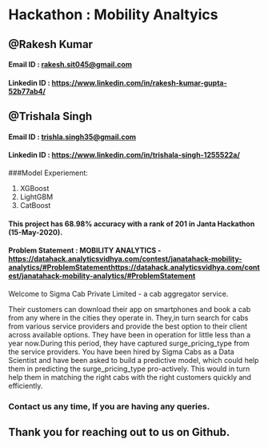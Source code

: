 # Hackathon : Mobility Analtyics 
## @Rakesh Kumar

#### Email ID : rakesh.sit045@gmail.com
#### Linkedin ID : https://www.linkedin.com/in/rakesh-kumar-gupta-52b77ab4/

## @Trishala Singh 

#### Email ID : trishla.singh35@gmail.com
#### Linkedin ID : https://www.linkedin.com/in/trishala-singh-1255522a/ 

###Model Experiement:
1) XGBoost
2) LightGBM
3) CatBoost

#### This project has 68.98% accuracy with a rank of 201 in Janta Hackathon (15-May-2020).
#### Problem Statement : MOBILITY ANALYTICS -https://datahack.analyticsvidhya.com/contest/janatahack-mobility-analytics/#ProblemStatementhttps://datahack.analyticsvidhya.com/contest/janatahack-mobility-analytics/#ProblemStatement

Welcome to Sigma Cab Private Limited - a cab aggregator service.

Their customers can download their app on smartphones and book a cab from any where in the cities they operate in.
They,in turn search for cabs from various service providers and provide the best option to their client across available options. 
They have been in operation for little less than a year now.During this period, they have captured surge_pricing_type from the service providers.
You have been hired by Sigma Cabs as a Data Scientist and have been asked to build a predictive model, which could help them in predicting the surge_pricing_type pro-actively.
This would in turn help them in matching the right cabs with the right customers quickly and efficiently.

### Contact us any time, If you are having any queries.

## Thank you for reaching out to us on Github. 

